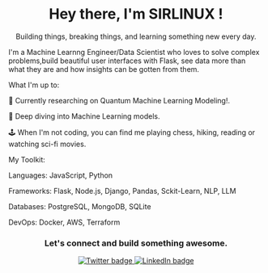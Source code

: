 <div align="center">
<h1>Hey there, I'm SIRLINUX !</h1>
<p>Building things, breaking things, and learning something new every day.</p>
</div>

I'm a Machine Learnng Engineer/Data Scientist who loves to solve complex problems,build beautiful user interfaces with Flask, see data more than what they are and how insights can be gotten from them. 

What I'm up to:

🚀 Currently researching on Quantum Machine Learning Modeling!.

🧠 Deep diving into Machine Learning models.

🕹️ When I'm not coding, you can find me playing chess, hiking, reading or watching sci-fi movies.

My Toolkit:

Languages: JavaScript, Python

Frameworks: Flask, Node.js, Django, Pandas, Sckit-Learn, NLP, LLM 

Databases: PostgreSQL, MongoDB, SQLite

DevOps: Docker, AWS, Terraform
  
<div align="center">
<h3>Let's connect and build something awesome.</h3>
<a href="https://twitter.com/Sirlinuxx">
<img src="https://www.google.com/search?q=https://img.shields.io/badge/Twitter-1DA1F2%3Fstyle%3Dfor-the-badge%26logo%3Dtwitter%26logoColor%3Dwhite" alt="Twitter badge">
</a>
<a href="https://www.google.com/search?q=https://linkedin.com/in/[YourLinkedInProfile]">
<img src="https://www.google.com/search?q=https://img.shields.io/badge/LinkedIn-0077B5%3Fstyle%3Dfor-the-badge%26logo%3Dlinkedin%26logoColor%3Dwhite" alt="LinkedIn badge">
</a>
</div>
